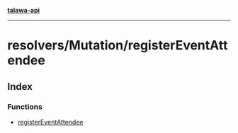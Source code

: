 [**talawa-api**](../../../README.md)

***

# resolvers/Mutation/registerEventAttendee

## Index

### Functions

- [registerEventAttendee](functions/registerEventAttendee.md)
